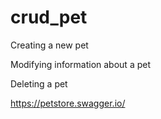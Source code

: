 # crud_pet

Creating a new pet

Modifying information about a pet

Deleting a pet


https://petstore.swagger.io/
